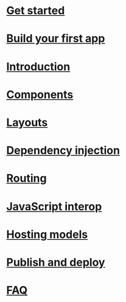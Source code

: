# [Get started](xref:client-side/blazor/get-started)
# [Build your first app](xref:client-side/blazor/tutorials/first-app)
# [Introduction](xref:client-side/blazor/introduction/index)
# [Components](xref:client-side/blazor/components/index)
# [Layouts](xref:client-side/blazor/layouts)
# [Dependency injection](xref:client-side/blazor/dependency-injection)
# [Routing](xref:client-side/blazor/routing)
# [JavaScript interop](xref:client-side/blazor/javascript-interop)
# [Hosting models](xref:client-side/blazor/publish-and-deploy/hosting-models)
# [Publish and deploy](xref:client-side/blazor/publish-and-deploy/index)
# [FAQ](xref:client-side/blazor/introduction/faq)
